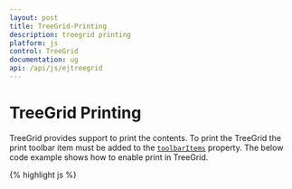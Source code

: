 ```yaml
---
layout: post
title: TreeGrid-Printing
description: treegrid printing
platform: js
control: TreeGrid
documentation: ug
api: /api/js/ejtreegrid
---
```

# TreeGrid Printing


TreeGrid provides support to print the contents. To print the TreeGrid the print toolbar item must be added to the [`toolbarItems`](/api/js/ejtreegrid#members:toolbarsettings-toolbaritems "toolbarSettings.toolbarItems") property. The below code example shows how to enable print in TreeGrid.

{% highlight js %}
 
<div id="TreeGridContainer"></div>
<script type="text/javascript">
    $("#TreeGridContainer").ejTreeGrid({
        toolbarSettings: {
            showToolbar: true,
            toolbarItems: [
                ej.TreeGrid.ToolbarItems.Print
            ]
        },
    })


{% endhighlight %}

The print preview window will be opened by clicking on this toolbar icon. 

## Print Mode

It is possible to set the [`printMode`](/api/js/ejtreegrid#members:pagesettings-printmode "pageSettings.printMode") in the [`pageSettings`](/api/js/ejtreegrid#members:pagesettings) property to give printing preference, as to print current page alone or all the pages in case of paging enabled in TreeGrid. The following code example explains this.


{% highlight js %}
 
<div id="TreeGridContainer"></div>
<script type="text/javascript">
    $("#TreeGridContainer").ejTreeGrid({
        toolbarSettings: {
            showToolbar: true,
            toolbarItems: [
                ej.TreeGrid.ToolbarItems.Print
            ]
        },
        allowPaging: true,
        pageSettings: {
            printMode: ej.TreeGrid.PrintMode.CurrentPage
        },
    })

{% endhighlight %}

In this case only the visible records in the current page will be send to printing.

## beforePrint Event 

The [`beforePrint`](https://help.syncfusion.com/api/js/ejtreegrid#events:beforeprint) event will be triggered once after printing initiated in TreeGrid. This event contains the TreeGrid element which is going to be printing. The following code explains this.

{% highlight js %}
 
<div id="TreeGridContainer"></div>
<script type="text/javascript">
    $("#TreeGridContainer").ejTreeGrid({
        toolbarSettings: {
            showToolbar: true,
            toolbarItems: [
                ej.TreeGrid.ToolbarItems.Print
            ]
        },
        beforePrint: function(args) {
            // will be triggered before printing the TreeGrid
        },
    })

{% endhighlight %}
